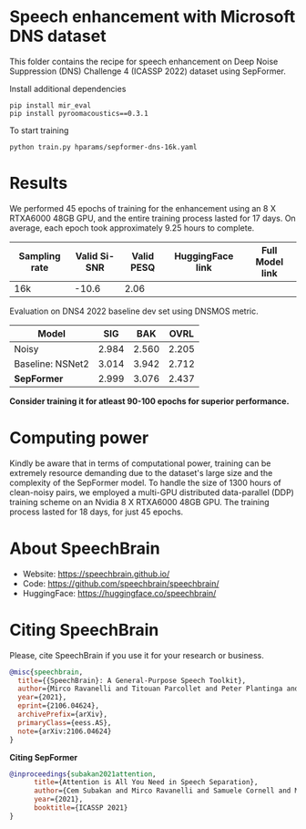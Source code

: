 # **Speech enhancement with Microsoft DNS dataset**
This folder contains the recipe for speech enhancement on Deep Noise Suppression (DNS) Challenge 4 (ICASSP 2022) dataset using SepFormer.

Install additional dependencies
```
pip install mir_eval
pip install pyroomacoustics==0.3.1
```
To start training
```
python train.py hparams/sepformer-dns-16k.yaml
```

# **Results**
We performed 45 epochs of training for the enhancement using an 8 X RTXA6000 48GB GPU, and the entire training process lasted for 17 days. On average, each epoch took approximately 9.25 hours to complete.

| Sampling rate | Valid Si-SNR | Valid PESQ | HuggingFace link	| Full Model link |
|---------------|--------------|------------|-------------------|------------|
| 16k           | -10.6        | 2.06       |                   |            |

Evaluation on DNS4 2022 baseline dev set using DNSMOS metric. 

| Model      | SIG    | BAK    | OVRL   |
|------------|--------|--------|--------|
| Noisy      | 2.984  | 2.560  | 2.205  |
| Baseline: NSNet2| 3.014  | 3.942  | 2.712  |
| **SepFormer**  | 2.999  | 3.076  | 2.437  |

**Consider training it for atleast 90-100 epochs for superior performance.**

# **Computing power**
Kindly be aware that in terms of computational power, training can be extremely resource demanding due to the dataset's large size and the complexity of the SepFormer model. To handle the size of 1300 hours of clean-noisy pairs, we employed a multi-GPU distributed data-parallel (DDP) training scheme on an Nvidia 8 X RTXA6000 48GB GPU. The training process lasted for 18 days, for just 45 epochs.

# **About SpeechBrain**
- Website: https://speechbrain.github.io/
- Code: https://github.com/speechbrain/speechbrain/
- HuggingFace: https://huggingface.co/speechbrain/


# **Citing SpeechBrain**
Please, cite SpeechBrain if you use it for your research or business.

```bibtex
@misc{speechbrain,
  title={{SpeechBrain}: A General-Purpose Speech Toolkit},
  author={Mirco Ravanelli and Titouan Parcollet and Peter Plantinga and Aku Rouhe and Samuele Cornell and Loren Lugosch and Cem Subakan and Nauman Dawalatabad and Abdelwahab Heba and Jianyuan Zhong and Ju-Chieh Chou and Sung-Lin Yeh and Szu-Wei Fu and Chien-Feng Liao and Elena Rastorgueva and François Grondin and William Aris and Hwidong Na and Yan Gao and Renato De Mori and Yoshua Bengio},
  year={2021},
  eprint={2106.04624},
  archivePrefix={arXiv},
  primaryClass={eess.AS},
  note={arXiv:2106.04624}
}
```


**Citing SepFormer**
```bibtex
@inproceedings{subakan2021attention,
      title={Attention is All You Need in Speech Separation},
      author={Cem Subakan and Mirco Ravanelli and Samuele Cornell and Mirko Bronzi and Jianyuan Zhong},
      year={2021},
      booktitle={ICASSP 2021}
}
```